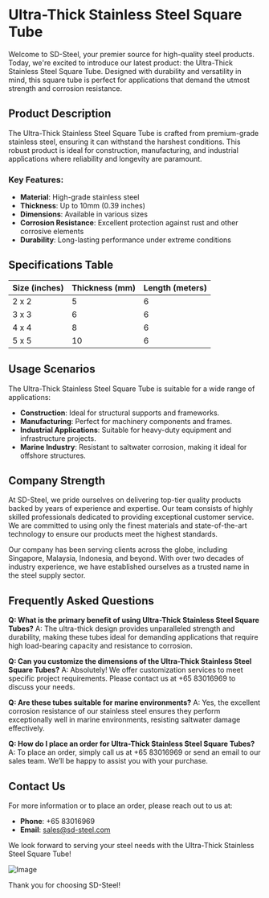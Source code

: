 # Ultra-Thick Stainless Steel Square Tube

Welcome to SD-Steel, your premier source for high-quality steel products. Today, we're excited to introduce our latest product: the Ultra-Thick Stainless Steel Square Tube. Designed with durability and versatility in mind, this square tube is perfect for applications that demand the utmost strength and corrosion resistance.

## Product Description

The Ultra-Thick Stainless Steel Square Tube is crafted from premium-grade stainless steel, ensuring it can withstand the harshest conditions. This robust product is ideal for construction, manufacturing, and industrial applications where reliability and longevity are paramount.

### Key Features:
- **Material**: High-grade stainless steel
- **Thickness**: Up to 10mm (0.39 inches)
- **Dimensions**: Available in various sizes
- **Corrosion Resistance**: Excellent protection against rust and other corrosive elements
- **Durability**: Long-lasting performance under extreme conditions

## Specifications Table

| Size (inches) | Thickness (mm) | Length (meters) |
|---------------|----------------|-----------------|
| 2 x 2         | 5              | 6               |
| 3 x 3         | 6              | 6               |
| 4 x 4         | 8              | 6               |
| 5 x 5         | 10             | 6               |

## Usage Scenarios

The Ultra-Thick Stainless Steel Square Tube is suitable for a wide range of applications:

- **Construction**: Ideal for structural supports and frameworks.
- **Manufacturing**: Perfect for machinery components and frames.
- **Industrial Applications**: Suitable for heavy-duty equipment and infrastructure projects.
- **Marine Industry**: Resistant to saltwater corrosion, making it ideal for offshore structures.

## Company Strength

At SD-Steel, we pride ourselves on delivering top-tier quality products backed by years of experience and expertise. Our team consists of highly skilled professionals dedicated to providing exceptional customer service. We are committed to using only the finest materials and state-of-the-art technology to ensure our products meet the highest standards.

Our company has been serving clients across the globe, including Singapore, Malaysia, Indonesia, and beyond. With over two decades of industry experience, we have established ourselves as a trusted name in the steel supply sector.

## Frequently Asked Questions

**Q: What is the primary benefit of using Ultra-Thick Stainless Steel Square Tubes?**
A: The ultra-thick design provides unparalleled strength and durability, making these tubes ideal for demanding applications that require high load-bearing capacity and resistance to corrosion.

**Q: Can you customize the dimensions of the Ultra-Thick Stainless Steel Square Tubes?**
A: Absolutely! We offer customization services to meet specific project requirements. Please contact us at +65 83016969 to discuss your needs.

**Q: Are these tubes suitable for marine environments?**
A: Yes, the excellent corrosion resistance of our stainless steel ensures they perform exceptionally well in marine environments, resisting saltwater damage effectively.

**Q: How do I place an order for Ultra-Thick Stainless Steel Square Tubes?**
A: To place an order, simply call us at +65 83016969 or send an email to our sales team. We’ll be happy to assist you with your purchase.

## Contact Us

For more information or to place an order, please reach out to us at:
- **Phone**: +65 83016969
- **Email**: sales@sd-steel.com

We look forward to serving your steel needs with the Ultra-Thick Stainless Steel Square Tube!

![Image](https://github.com/user-attachments/assets/2567258e-e124-4816-932d-1809bd27ef0b)

Thank you for choosing SD-Steel!